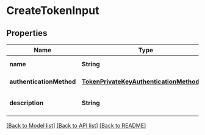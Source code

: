 # CreateTokenInput

## Properties

| Name                     | Type                                                                                    | Description | Notes                        |
| ------------------------ | --------------------------------------------------------------------------------------- | ----------- | ---------------------------- |
| **name**                 | **String**                                                                              |             | [default to null]            |
| **authenticationMethod** | [**TokenPrivateKeyAuthenticationMethodDto**](TokenPrivateKeyAuthenticationMethodDto.md) |             | [default to null]            |
| **description**          | **String**                                                                              |             | [optional] [default to null] |

[[Back to Model list]](../README.md#documentation-for-models) [[Back to API list]](../README.md#documentation-for-api-endpoints) [[Back to README]](../README.md)
